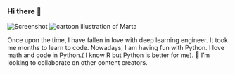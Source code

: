 ### Hi there 👋
![Screenshot](blog-machines-learning-887x488)
<img src="https://raw.githubusercontent.com/Nataliaa1994/Nataliaa1994/master/images/blog-machines-learning-887x488" alt="cartoon illustration of Marta"></img>

Once upon the time, I have fallen in love with deep learning engineer. It took me months to learn to code. Nowadays, I am having fun with Python. I love math and code in Python.( I know R but Python is better for me). 👯 I’m looking to collaborate on other content creators.


